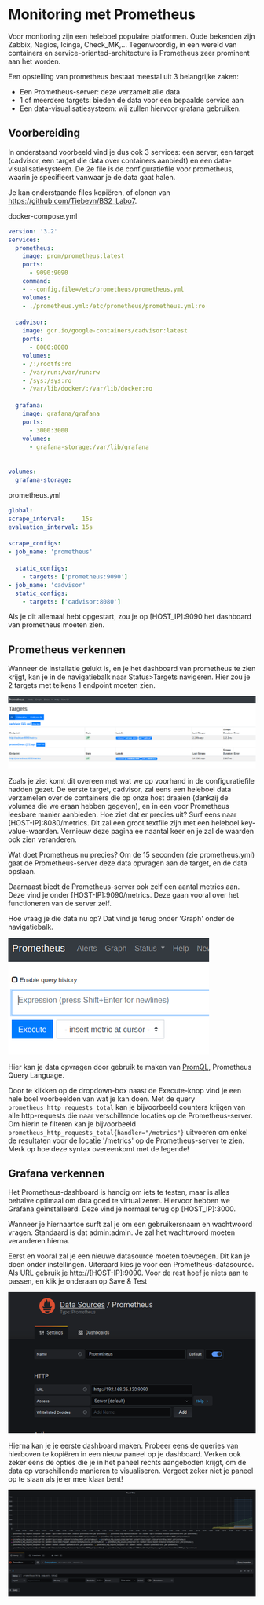# Monitoring met Prometheus

Voor monitoring zijn een heleboel populaire platformen. Oude bekenden zijn Zabbix, Nagios, Icinga, Check_MK,... Tegenwoordig, in een wereld van containers en service-oriented-architecture is Prometheus zeer prominent aan het worden.

Een opstelling van prometheus bestaat meestal uit 3 belangrijke zaken:
* Een Prometheus-server: deze verzamelt alle data
* 1 of meerdere targets: bieden de data voor een bepaalde service aan
* Een data-visualisatiesysteem: wij zullen hiervoor grafana gebruiken.

## Voorbereiding

In onderstaand voorbeeld vind je dus ook 3 services: een server, een target (cadvisor, een target die data over containers aanbiedt) en een data-visualisatiesysteem. De 2e file is de configuratiefile voor prometheus, waarin je specifieert vanwaar je de data gaat halen.

Je kan onderstaande files kopiëren, of clonen van https://github.com/Tiebevn/BS2_Labo7.

docker-compose.yml
```yml
version: '3.2'
services:
  prometheus:
    image: prom/prometheus:latest
    ports:
      - 9090:9090
    command:
    - --config.file=/etc/prometheus/prometheus.yml
    volumes:
    - ./prometheus.yml:/etc/prometheus/prometheus.yml:ro

  cadvisor:
    image: gcr.io/google-containers/cadvisor:latest
    ports:
      - 8080:8080
    volumes:
    - /:/rootfs:ro
    - /var/run:/var/run:rw
    - /sys:/sys:ro
    - /var/lib/docker/:/var/lib/docker:ro

  grafana:
    image: grafana/grafana
    ports:
      - 3000:3000
    volumes:
      - grafana-storage:/var/lib/grafana


volumes:
  grafana-storage:
  ```
prometheus.yml
  ```yml
global:
  scrape_interval:     15s
  evaluation_interval: 15s

scrape_configs:
  - job_name: 'prometheus'

    static_configs:
      - targets: ['prometheus:9090']
  - job_name: 'cadvisor'
    static_configs:
      - targets: ['cadvisor:8080']

```

Als je dit allemaal hebt opgestart, zou je op [HOST_IP]:9090 het dashboard van prometheus moeten zien.

## Prometheus verkennen

Wanneer de installatie gelukt is, en je het dashboard van prometheus te zien krijgt, kan je in de navigatiebalk naar Status>Targets navigeren. Hier zou je 2 targets met telkens 1 endpoint moeten zien.

![](images/targets.png)

Zoals je ziet komt dit overeen met wat we op voorhand in de configuratiefile hadden gezet. De eerste target, cadvisor, zal eens een heleboel data verzamelen over de containers die op onze host draaien (dankzij de volumes die we eraan hebben gegeven), en in een voor Prometheus leesbare manier aanbieden. Hoe ziet dat er precies uit? Surf eens naar [HOST-IP]:8080/metrics. Dit zal een groot textfile zijn met een heleboel key-value-waarden. Vernieuw deze pagina ee naantal keer en je zal de waarden ook zien veranderen.

Wat doet Prometheus nu precies? Om de 15 seconden (zie prometheus.yml) gaat de Prometheus-server deze data opvragen aan de target, en de data opslaan.

Daarnaast biedt de Prometheus-server ook zelf een aantal metrics aan. Deze vind je onder [HOST-IP]:9090/metrics. Deze gaan vooral over het functioneren van de server zelf.


Hoe vraag je die data nu op? Dat vind je terug onder 'Graph' onder de navigatiebalk.

![](images/emptyquery.png)

Hier kan je data opvragen door gebruik te maken van [PromQL](https://prometheus.io/docs/prometheus/latest/querying/basics/), Prometheus Query Language.

Door te klikken op de dropdown-box naast de Execute-knop vind je een hele boel voorbeelden van wat je kan doen. Met de query `prometheus_http_requests_total` kan je bijvoorbeeld counters krijgen van alle http-requests die naar verschillende locaties op de Prometheus-server. Om hierin te filteren kan je bijvoorbeeld `prometheus_http_requests_total{handler="/metrics"}` uitvoeren om enkel de resultaten voor de locatie '/metrics' op de Prometheus-server te zien. Merk op hoe deze syntax overeenkomt met de legende!

## Grafana verkennen

Het Prometheus-dashboard is handig om iets te testen, maar is alles behalve optimaal om data goed te virtualizeren. Hiervoor hebben we Grafana geïnstalleerd. Deze vind je normaal terug op [HOST_IP]:3000.

Wanneer je hiernaartoe surft zal je om een gebruikersnaam en wachtwoord vragen. Standaard is dat admin:admin. Je zal het wachtwoord moeten veranderen hierna.

Eerst en vooral zal je een nieuwe datasource moeten toevoegen. Dit kan je doen onder instellingen. Uiteraard kies je voor een Prometheus-datasource. Als URL gebruik je http://[HOST-IP]:9090. Voor de rest hoef je niets aan te passen, en klik je onderaan op Save & Test

![](images/datasource_conf.png)

Hierna kan je je eerste dashboard maken. Probeer eens de queries van hierboven te kopiëren in een nieuw paneel op je dashboard. Verken ook zeker eens de opties die je in het paneel rechts aangeboden krijgt, om de data op verschillende manieren te visualiseren. Vergeet zeker niet je paneel op te slaan als je er mee klaar bent!

![](images/query_example.png)
